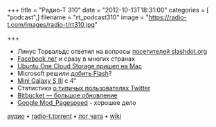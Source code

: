 +++
title = "Радио-Т 310"
date = "2012-10-13T18:31:00"
categories = [ "podcast",]
filename = "rt_podcast310"
image = "https://radio-t.com/images/radio-t/rt310.jpg"

+++

* Линус Торвальдс ответил на вопросы [посетителей slashdot.org](http://www.zdnet.com/linus-torvalds-interviewed-by-slashdot-readers-7000005697/)
* [Facebook лег](http://thenextweb.com/facebook/2012/10/11/facebook-apparently-down-in-several-countries-worldwide-including-italy-germany-france) и сразу в многих странах
* [Ubuntu One Cloud Storage пришел на Mac ](http://techcrunch.com/2012/10/12/canonicals-ubuntu-one-cloud-storage-service-comes-to-the-mac/)
* Microsoft решили [добить Flash](http://blog.rabidgremlin.com/2012/10/11/did-microsoft-just-kill-flash-ie10-wont-run-flash-unless-your-site-is-on-a-microsoft-whi)?
* [Mini Galaxy S III](http://www.wired.com/gadgetlab/2012/10/samsung-galaxy-s-iii-mini-4-inch-screen/) с 4"
* Статистика [о типичых пользователях Twitter](http://gigaom.com/2012/10/10/the-typical-twitter-user-is-a-young-woman-with-an-iphone-and-208-followers/)
* [Bitbucket — большое обновление](http://habrahabr.ru/post/154255/)
* [Google Mod_Pagespeed](http://techcrunch.com/2012/10/10/googles-mod_pagespeed-is-now-out-of-beta-and-ready-to-make-your-sites-faster/) - хорошее дело

[аудио](http://cdn.radio-t.com/rt_podcast310.mp3) • [radio-t.torrent](http://cdn.radio-t.com/torrents/rt_podcast310.mp3.torrent) • [лог чата](http://chat.radio-t.com/logs/radio-t-310.html) • [wiki](http://wiki.radio-t.com/%D0%92%D1%8B%D0%BF%D1%83%D1%81%D0%BA_310)<audio src="http://cdn.radio-t.com/rt_podcast310.mp3" preload="none"></audio>
